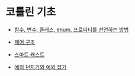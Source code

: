 # 코틀린 기초

- [함수, 변수, 클래스, enum, 프로퍼티를 선언하는 방법](./1-1/함수,%20변수,%20클래스,%20enum,%20프로퍼티를%20선언하는%20방법.md)

- [제어 구조]()
- [스마트 캐스트]()
- [예외 던지기와 예외 잡기]()